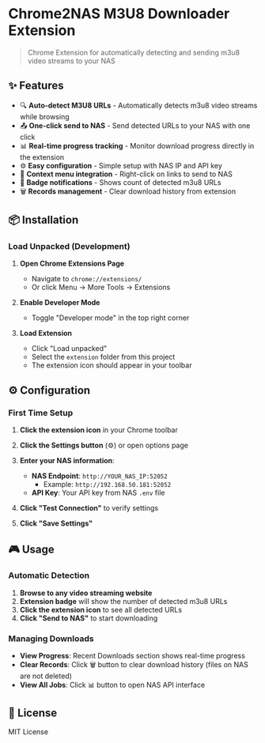# Chrome2NAS M3U8 Downloader Extension

> Chrome Extension for automatically detecting and sending m3u8 video streams to your NAS

## ✨ Features

- 🔍 **Auto-detect M3U8 URLs** - Automatically detects m3u8 video streams while browsing
- 📤 **One-click send to NAS** - Send detected URLs to your NAS with one click
- 📊 **Real-time progress tracking** - Monitor download progress directly in the extension
- ⚙️ **Easy configuration** - Simple setup with NAS IP and API key
- 🎯 **Context menu integration** - Right-click on links to send to NAS
- 📱 **Badge notifications** - Shows count of detected m3u8 URLs
- 🗑️ **Records management** - Clear download history from extension

## 📦 Installation

### Load Unpacked (Development)

1. **Open Chrome Extensions Page**
   - Navigate to `chrome://extensions/`
   - Or click Menu → More Tools → Extensions

2. **Enable Developer Mode**
   - Toggle "Developer mode" in the top right corner

3. **Load Extension**
   - Click "Load unpacked"
   - Select the `extension` folder from this project
   - The extension icon should appear in your toolbar

## ⚙️ Configuration

### First Time Setup

1. **Click the extension icon** in your Chrome toolbar

2. **Click the Settings button** (⚙️) or open options page

3. **Enter your NAS information**:
   - **NAS Endpoint**: `http://YOUR_NAS_IP:52052`
     - Example: `http://192.168.50.181:52052`
   - **API Key**: Your API key from NAS `.env` file

4. **Click "Test Connection"** to verify settings

5. **Click "Save Settings"**

## 🎮 Usage

### Automatic Detection

1. **Browse to any video streaming website**
2. **Extension badge** will show the number of detected m3u8 URLs
3. **Click the extension icon** to see all detected URLs
4. **Click "Send to NAS"** to start downloading

### Managing Downloads

- **View Progress**: Recent Downloads section shows real-time progress
- **Clear Records**: Click 🗑️ button to clear download history (files on NAS are not deleted)
- **View All Jobs**: Click 📊 button to open NAS API interface

## 📄 License

MIT License
